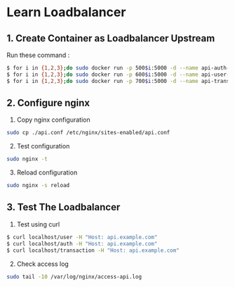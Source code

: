 # Learn Loadbalancer

## 1. Create Container as Loadbalancer Upstream

Run these command : 
```bash
$ for i in {1,2,3};do sudo docker run -p 500$i:5000 -d --name api-auth-$i wahyumw/simple-api:auth; done
$ for i in {1,2,3};do sudo docker run -p 600$i:5000 -d --name api-user-$i wahyumw/simple-api:user; done
$ for i in {1,2,3};do sudo docker run -p 700$i:5000 -d --name api-transaction-$i wahyumw/simple-api:transaction; done
```

## 2. Configure nginx

1. Copy nginx configuration
```bash
sudo cp ./api.conf /etc/nginx/sites-enabled/api.conf
```
2. Test configuration 
```bash
sudo nginx -t
```
3. Reload configuration 
```bash
sudo nginx -s reload
```

## 3. Test The Loadbalancer

1. Test using curl
```bash
$ curl localhost/user -H "Host: api.example.com"
$ curl localhost/auth -H "Host: api.example.com"
$ curl localhost/transaction -H "Host: api.example.com"
```
2. Check access log
```bash
sudo tail -10 /var/log/nginx/access-api.log
```